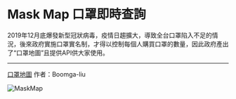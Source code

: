 **Mask Map 口罩即時查詢**
===========================
2019年12月底爆發新型冠狀病毒，疫情日趨擴大，導致全台口罩陷入不足的情況，後來政府實施口罩實名制，才得以控制每個人購買口罩的數量，因此政府產出了“口罩地圖”且提供API供大家使用。

****

[口罩地圖](https://boomga-liu.github.io/Mask_Map/) 作者：Boomga-liu 

![MaskMap](https://upload.cc/i1/2020/09/18/kOuFj0.png "MaskMap")
